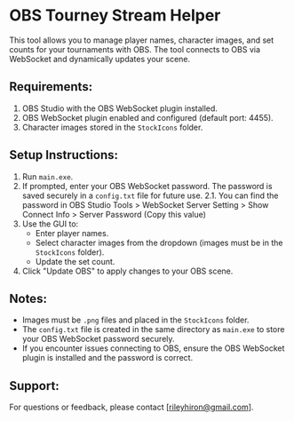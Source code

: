 OBS Tourney Stream Helper
==========================

This tool allows you to manage player names, character images, and set counts for your tournaments with OBS. The tool connects to OBS via WebSocket and dynamically updates your scene.

Requirements:
-------------
1. OBS Studio with the OBS WebSocket plugin installed.
2. OBS WebSocket plugin enabled and configured (default port: 4455).
3. Character images stored in the `StockIcons` folder.

Setup Instructions:
-------------------
1. Run `main.exe`.
2. If prompted, enter your OBS WebSocket password. The password is saved securely in a `config.txt` file for future use.
    2.1. You can find the password in OBS Studio Tools > WebSocket Server Setting > Show Connect Info > Server Password (Copy this value)
3. Use the GUI to:
   - Enter player names.
   - Select character images from the dropdown (images must be in the `StockIcons` folder).
   - Update the set count.
4. Click "Update OBS" to apply changes to your OBS scene.

Notes:
------
- Images must be `.png` files and placed in the `StockIcons` folder.
- The `config.txt` file is created in the same directory as `main.exe` to store your OBS WebSocket password securely.
- If you encounter issues connecting to OBS, ensure the OBS WebSocket plugin is installed and the password is correct.

Support:
--------
For questions or feedback, please contact [rileyhiron@gmail.com].

